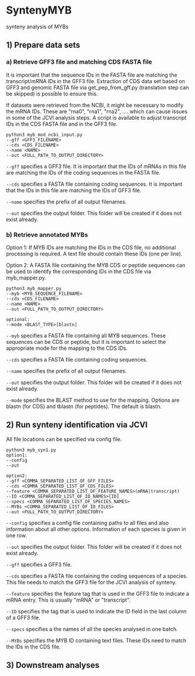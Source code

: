 # SyntenyMYB
synteny analysis of MYBs

## 1) Prepare data sets ##

### a) Retrieve GFF3 file and matching CDS FASTA file ###
It is important that the sequence IDs in the FASTA file are matching the transcript/mRNA IDs in the GFF3 file. Extraction of CDS data set based on GFF3 and genomic FASTA file via get_pep_from_gff.py (translation step can be skipped) is possible to ensure this.

If datasets were retrieved from the NCBI, it might be necessary to modify the mRNA IDs. These are "rna0", "rna1", "rna2", .... which can cause issues in some of the JCVI analysis steps. A script is available to adjust transcript IDs in the CDS FASTA file and in the GFF3 file.


```
python3 myb_mod_ncbi_input.py
--gff <GFF3_FILENAME>
--cds <CDS_FILENAME>
--name <NAME>
--out <FULL_PATH_TO_OUTPUT_DIRECTORY>
```

`--gff` specifies a GFF3 file. It is important that the IDs of mRNAs in this file are matching the IDs of the coding sequences in the FASTA file.

`--cds` specifies a FASTA file containing coding sequences. It is important that the IDs in this file are matching the IDs of GFF3 file.

`--name` specifies the prefix of all output filenames.

`--out` specifies the output folder. This folder will be created if it does not exist already.


### b) Retrieve annotated MYBs ###
Option 1: If MYB IDs are matching the IDs in the CDS file, no additional processing is required. A text file should contain these IDs (one per line).

Option 2: A FASTA file containing the MYB CDS or peptide sequences can be used to identify the corresponding IDs in the CDS file via myb_mapper.py.

```
python3 myb_mapper.py
--myb <MYB_SEQUENCE_FILENAME>
--cds <CDS_FILENAME>
--name <NAME>
--out <FULL_PATH_TO_OUTPUT_DIRECTORY>

optional:
--mode <BLAST_TYPE>[blastn]
```

`--myb` specifies a FASTA file containing all MYB sequences. These sequences can be CDS or peptide, but it is important to select the appropriate mode for the mapping to the CDS IDs.

`--cds` specifies a FASTA file containing coding sequences.

`--name` specifies the prefix of all output filenames.

`--out` specifies the output folder. This folder will be created if it does not exist already.

`--mode` specifies the BLAST method to use for the mapping. Options are blastn (for CDS) and tblastn (for peptides). The default is blastn.




## 2) Run synteny identification via JCVI ##
All file locations can be specified via config file.

```
python3 myb_syn1.py
option1:
--config
--out

option2:
--gff <COMMA_SEPARATED_LIST_OF_GFF_FILES>
--cds <COMMA_SEPARATED_LIST_OF_CDS_FILES>
--feature <COMMA_SEPARATED_LIST_OF_FEATURE_NAMES>(mRNA|transcript)
--ID <COMMA_SEPARATED_LIST_OF_ID_NAMES>[ID]
--specs <COMMA_SEPARATED_LIST_OF_SPECIES_NAMES>
--MYBs <COMMA_SEPARATED_LIST_OF_ID_FILES>
--out <FULL_PATH_TO_OUTPUT_DIRECTORY>
```

`--config` specifies a config file containing paths to all files and also information about all other options. Information of each species is given in one row.

`--out` specifies the output folder. This folder will be created if it does not exist already.

`--gff` specifies a GFF3 file.

`--cds` specifies a FASTA file containing the coding sequences of a species. This file needs to match the GFF3 file for the JCVI analysis of synteny.

`--feature` specifies the feature tag that is used in the GFF3 file to indicate a mRNA entry. This is usually "mRNA" or "transcript".

`--ID` specifies the tag that is used to indicate the ID field in the last column of a GFF3 file.

`--specs` specifies a the names of all the species analysed in one batch.

`--MYBs` specifies the MYB ID containing text files. These IDs need to match the IDs in the CDS file.



## 3) Downstream analyses ##
